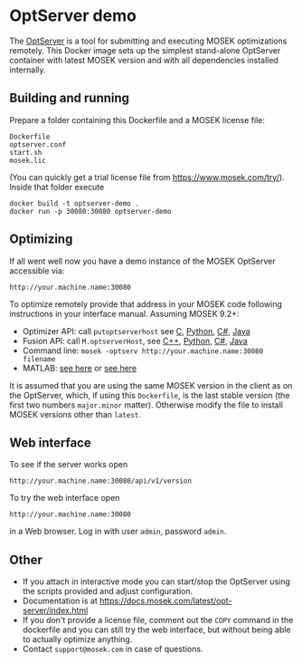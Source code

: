 # OptServer demo

The [OptServer](https://docs.mosek.com/latest/opt-server/index.html) is a tool for submitting and executing MOSEK optimizations remotely. This Docker image sets up the simplest stand-alone OptServer container with latest MOSEK version and with all dependencies installed internally. 

## Building and running

Prepare a folder containing this Dockerfile and a MOSEK license file:

```
Dockerfile
optserver.conf
start.sh
mosek.lic
```

(You can quickly get a trial license file from https://www.mosek.com/try/). Inside that folder execute

```
docker build -t optserver-demo .
docker run -p 30080:30080 optserver-demo
```

## Optimizing

If all went well now you have a demo instance of the MOSEK OptServer accessible via:

```
http://your.machine.name:30080
```

To optimize remotely provide that address in your MOSEK code following instructions in your interface manual. Assuming MOSEK 9.2+:

* Optimizer API: call ``putoptserverhost`` see [C](https://docs.mosek.com/latest/capi/tutorial-remote-optimization.html), [Python](https://docs.mosek.com/latest/pythonapi/tutorial-remote-optimization.html), [C#](https://docs.mosek.com/latest/dotnetapi/tutorial-remote-optimization.html), [Java](https://docs.mosek.com/latest/javaapi/tutorial-remote-optimization.html)
* Fusion API: call ``M.optserverHost``, see [C++](https://docs.mosek.com/latest/cxxfusion/tutorial-remote-optimization.html), [Python](https://docs.mosek.com/latest/pythonfusion/tutorial-remote-optimization.html), [C#](https://docs.mosek.com/latest/dotnetfusion/tutorial-remote-optimization.html), [Java](https://docs.mosek.com/latest/javafusion/tutorial-remote-optimization.html)
* Command line: ``mosek -optserv http://your.machine.name:30080 filename``
* MATLAB: [see here](https://docs.mosek.com/latest/toolbox/tutorial-remote-optimization.html) or [see here](https://docs.mosek.com/latest/matlabapi/tutorial-remote-optimization.html)

It is assumed that you are using the same MOSEK version in the client as on the OptServer, which, if using this ``Dockerfile``, is the last stable version (the first two numbers ``major.minor`` matter). Otherwise modify the file to install MOSEK versions other than ``latest``.

## Web interface

To see if the server works open

```http://your.machine.name:30080/api/v1/version```

To try the web interface open 

```http://your.machine.name:30080```

in a Web browser. Log in with user ``admin``, password ``admin``.

## Other

* If you attach in interactive mode you can start/stop the OptServer using the scripts provided and adjust configuration.
* Documentation is at https://docs.mosek.com/latest/opt-server/index.html
* If you don't provide a license file, comment out the ``COPY`` command in the dockerfile and you can still try the web interface, but without being able to actually optimize anything.
* Contact ``support@mosek.com`` in case of questions.

